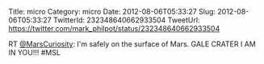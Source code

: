 Title: micro
Category: micro
Date: 2012-08-06T05:33:27
Slug: 2012-08-06T05:33:27
TwitterId: 232348640662933504
TweetUrl: https://twitter.com/mark_philpot/status/232348640662933504

RT [@MarsCuriosity](https://twitter.com/MarsCuriosity): I'm safely on the surface of Mars. GALE CRATER I AM IN YOU!!! #MSL